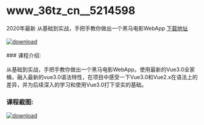 # www_36tz_cn__5214598
2020年最新 从基础到实战，手把手教你做出一个黑马电影WebApp
[下载地址](http://www.36tz.cn/article/5214598 "下载地址")
<br/></br>[![download](http://36tz.cn/muke_img/2020_07_1-83.png "下载地址")](http://www.36tz.cn/article/5214598 "下载地址")
<br/></br>### 课程介绍:<br/></br>从基础到实战，手把手教你做出一个黑马电影WebApp。使用最新的Vue3.0全家桶，融入最新的vue3.0语法特性，在项目中感受一下Vue3.0和Vue2.x在语法上的差异，并为后续深入的学习和使用Vue3.0打下坚实的基础。

### 课程截图:
[![download](http://36tz.cn/muke_img/2020_07_2-83.png "下载地址")](http://www.36tz.cn/article/5214598 "下载地址")
